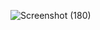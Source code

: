 ![Screenshot (180)](https://user-images.githubusercontent.com/98801083/217637632-175525ee-5143-45da-a796-f81e6fbb4299.png)
